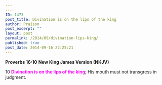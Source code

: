 ```yaml
---
---
ID: 1473
post_title: Divination is on the lips of the king
author: Praison
post_excerpt: ""
layout: post
permalink: /2014/09/divination-lips-king/
published: true
post_date: 2014-09-16 22:25:21
---
```

<strong>Proverbs 16:10</strong>
<strong> New King James Version (NKJV)</strong>

10 <span style="color: #ff00ff;"><strong>Divination is on the lips of the king</strong></span>;
His mouth must not transgress in judgment.